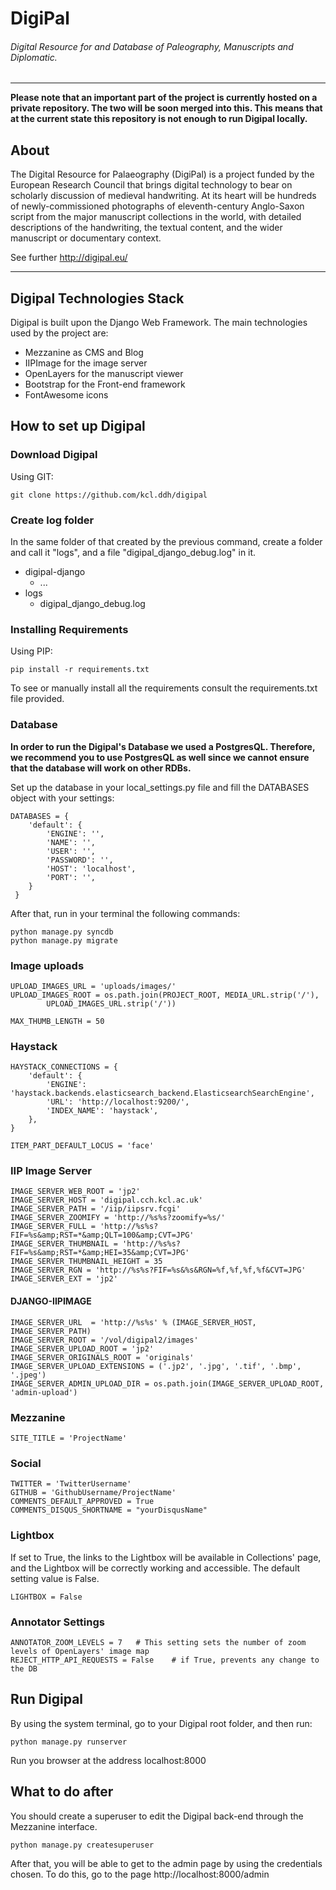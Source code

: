 # DigiPal
###### Digital Resource for and Database of Paleography, Manuscripts and Diplomatic.
----

**Please note that an important part of the project is currently hosted on a private repository. The two will be soon merged into this. This means that at the current state this repository is not enough to run Digipal locally.**

## About

The Digital Resource for Palaeography (DigiPal) is a project funded by the European Research Council that brings digital technology to bear on scholarly discussion of medieval handwriting. At its heart will be hundreds of newly-commissioned photographs of eleventh-century Anglo-Saxon script from the major manuscript collections in the world, with detailed descriptions of the handwriting, the textual content, and the wider manuscript or documentary context.

See further http://digipal.eu/

----

## Digipal Technologies Stack
Digipal is built upon the Django Web Framework. The main technologies used by the project are:
- Mezzanine as CMS and Blog
- IIPImage for the image server
- OpenLayers for the manuscript viewer
- Bootstrap for the Front-end framework
- FontAwesome icons

## How to set up Digipal

### Download Digipal
Using GIT:

	git clone https://github.com/kcl.ddh/digipal

### Create log folder
In the same folder of that created by the previous command, create a folder and call it "logs", and a file "digipal_django_debug.log" in it.

- digipal-django
	- ...
- logs
	- digipal_django_debug.log

### Installing Requirements
Using PIP:

    pip install -r requirements.txt

To see or manually install all the requirements consult the requirements.txt file provided.

### Database
**In order to run the Digipal's Database we used a PostgresQL. Therefore, we recommend you to use PostgresQL as well since we cannot ensure that the database will work on other RDBs.**

Set up the database in your local_settings.py file and fill the DATABASES object with your settings:

	DATABASES = {
	    'default': {
	        'ENGINE': '',
	        'NAME': '',
	        'USER': '',
	        'PASSWORD': '',
	        'HOST': 'localhost',
	        'PORT': '',
	    }
	 }

After that, run in your terminal the following commands:
	
	python manage.py syncdb
	python manage.py migrate

### Image uploads
	UPLOAD_IMAGES_URL = 'uploads/images/'
	UPLOAD_IMAGES_ROOT = os.path.join(PROJECT_ROOT, MEDIA_URL.strip('/'),
	        UPLOAD_IMAGES_URL.strip('/'))

	MAX_THUMB_LENGTH = 50

### Haystack
	HAYSTACK_CONNECTIONS = {
	    'default': {
	        'ENGINE': 'haystack.backends.elasticsearch_backend.ElasticsearchSearchEngine',
	        'URL': 'http://localhost:9200/',
	        'INDEX_NAME': 'haystack',
	    },
	}

	ITEM_PART_DEFAULT_LOCUS = 'face'

### IIP Image Server
	IMAGE_SERVER_WEB_ROOT = 'jp2'
	IMAGE_SERVER_HOST = 'digipal.cch.kcl.ac.uk'
	IMAGE_SERVER_PATH = '/iip/iipsrv.fcgi'
	IMAGE_SERVER_ZOOMIFY = 'http://%s%s?zoomify=%s/'
	IMAGE_SERVER_FULL = 'http://%s%s?FIF=%s&amp;RST=*&amp;QLT=100&amp;CVT=JPG'
	IMAGE_SERVER_THUMBNAIL = 'http://%s%s?FIF=%s&amp;RST=*&amp;HEI=35&amp;CVT=JPG'
	IMAGE_SERVER_THUMBNAIL_HEIGHT = 35
	IMAGE_SERVER_RGN = 'http://%s%s?FIF=%s&%s&RGN=%f,%f,%f,%f&CVT=JPG'
	IMAGE_SERVER_EXT = 'jp2'

#### DJANGO-IIPIMAGE
	IMAGE_SERVER_URL  = 'http://%s%s' % (IMAGE_SERVER_HOST, IMAGE_SERVER_PATH)
	IMAGE_SERVER_ROOT = '/vol/digipal2/images'
	IMAGE_SERVER_UPLOAD_ROOT = 'jp2'
	IMAGE_SERVER_ORIGINALS_ROOT = 'originals'
	IMAGE_SERVER_UPLOAD_EXTENSIONS = ('.jp2', '.jpg', '.tif', '.bmp', '.jpeg')
	IMAGE_SERVER_ADMIN_UPLOAD_DIR = os.path.join(IMAGE_SERVER_UPLOAD_ROOT, 'admin-upload')

### Mezzanine
	SITE_TITLE = 'ProjectName'

### Social
	TWITTER = 'TwitterUsername'
	GITHUB = 'GithubUsername/ProjectName'
	COMMENTS_DEFAULT_APPROVED = True
	COMMENTS_DISQUS_SHORTNAME = "yourDisqusName"

### Lightbox
If set to True, the links to the Lightbox will be available in Collections' page, and the Lightbox will be correctly working and accessible. The default setting value is False.

	LIGHTBOX = False

### Annotator Settings
	ANNOTATOR_ZOOM_LEVELS = 7	# This setting sets the number of zoom levels of OpenLayers' image map
	REJECT_HTTP_API_REQUESTS = False	# if True, prevents any change to the DB

## Run Digipal
By using the system terminal, go to your Digipal root folder, and then run:

	python manage.py runserver

Run you browser at the address localhost:8000

## What to do after

You should create a superuser to edit the Digipal back-end through the Mezzanine interface.
	
	python manage.py createsuperuser
	
After that, you will be able to get to the admin page by using the credentials chosen. To do this, go to the page http://localhost:8000/admin


